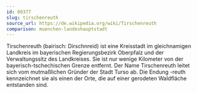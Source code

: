 ```yaml
---
id: 09377
slug: tirschenreuth
source_url: https://de.wikipedia.org/wiki/Tirschenreuth
comparison: muenchen-landeshauptstadt
---
```


Tirschenreuth (bairisch: Dirschnreid) ist eine Kreisstadt im gleichnamigen Landkreis im bayerischen Regierungsbezirk Oberpfalz und der Verwaltungssitz des Landkreises. Sie ist nur wenige Kilometer von der bayerisch-tschechischen Grenze entfernt. Der Name Tirschenreuth leitet sich vom mutmaßlichen Gründer der Stadt Turso ab. Die Endung -reuth kennzeichnet sie als einen der Orte, die auf einer gerodeten Waldfläche entstanden sind.
